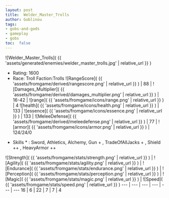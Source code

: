 ```yaml
---
layout: post
title:  Welder_Master_Trolls
author: Goblinou
tags:
- gobs-and-gods
- gameplay
- gobs
toc:  false
---
```


![Welder_Master_Trolls]( {{ 'assets/generated/enemies/welder_master_trolls.jpg' | relative_url }} )
- Rating: 1600
- Race: Troll  Faction:Trolls
![RangeScore]( {{ 'assets/fromgame/derived/rangescore.png' | relative_url }} ) | 88 | ![Damages_Multiplier]( {{ 'assets/fromgame/derived/damages_multiplier.png' | relative_url }} ) | 16-42 | ![range]( {{ 'assets/fromgame/icons/range.png' | relative_url }} ) | 4
![health]( {{ 'assets/fromgame/icons/health.png' | relative_url }} ) | 133 | ![essence]( {{ 'assets/fromgame/icons/essence.png' | relative_url }} ) | 133 | ![MeleeDefense]( {{ 'assets/fromgame/derived/meleedefense.png' | relative_url }} ) | 77 | ![armor]( {{ 'assets/fromgame/icons/armor.png' | relative_url }} ) | 124/24/0
* Skills * : Sword, Athletics, Alchemy, Gun + , TradeOfAllJacks + , Shield ++ , HeavyArmor ++ 

![Strength]( {{ 'assets/fromgame/stats/strength.png' | relative_url }} ) | ![Agility]( {{ 'assets/fromgame/stats/agility.png' | relative_url }} ) | ![Endurance]( {{ 'assets/fromgame/stats/endurance.png' | relative_url }} ) | ![Perception]( {{ 'assets/fromgame/stats/perception.png' | relative_url }} ) | ![Magic]( {{ 'assets/fromgame/stats/magic.png' | relative_url }} ) | ![Speed]( {{ 'assets/fromgame/stats/speed.png' | relative_url }} )
--- | --- | --- | --- | --- | ---
16 | 6 | 22 | 7 | 7 | 4
